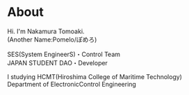 # About
Hi.
I'm Nakamura Tomoaki.  
(Another Name:Pomelo/ぽめろ)

SES(System EngineerS)・Control Team  
JAPAN STUDENT DAO・Developer  

I studying HCMT(Hiroshima College of Maritime Technology)  
Department of ElectronicControl Engineering
